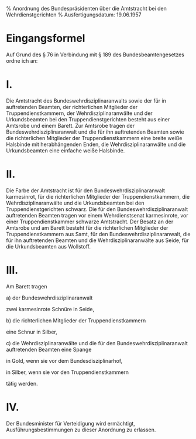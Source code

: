 % Anordnung des Bundespräsidenten über die Amtstracht bei den Wehrdienstgerichten
% Ausfertigungsdatum: 19.06.1957
 
# Eingangsformel

Auf Grund des § 76 in Verbindung mit § 189 des Bundesbeamtengesetzes ordne ich an:

# I.

Die Amtstracht des Bundeswehrdisziplinaranwalts sowie der für in auftretenden Beamten, der richterlichen Mitglieder der Truppendienstkammern, der Wehrdisziplinaranwälte und der Urkundsbeamten bei den Truppendienstgerichten besteht aus einer Amtsrobe und einem Barett. Zur Amtsrobe tragen der Bundeswehrdisziplinaranwalt und die für ihn auftretenden Beamten sowie die richterlichen Mitglieder der Truppendienstkammern eine breite weiße Halsbinde mit herabhängenden Enden, die Wehrdisziplinaranwälte und die Urkundsbeamten eine einfache weiße Halsbinde.

# II.

Die Farbe der Amtstracht ist für den Bundeswehrdisziplinaranwalt karmesinrot, für die richterlichen Mitglieder der Truppendienstkammern, die Wehrdisziplinaranwälte und die Urkundsbeamten bei den Truppendienstgerichten schwarz. Die für den Bundeswehrdisziplinaranwalt auftretenden Beamten tragen vor einem Wehrdienstsenat karmesinrote, vor einer Truppendienstkammer schwarze Amtstracht. Der Besatz an der Amtsrobe und am Barett besteht für die richterlichen Mitglieder der Truppendienstkammern aus Samt, für den Bundeswehrdisziplinaranwalt, die für ihn auftretenden Beamten und die Wehrdisziplinaranwälte aus Seide, für die Urkundsbeamten aus Wollstoff.

# III.

Am Barett tragen

a) der Bundeswehrdisziplinaranwalt

zwei karmesinrote Schnüre in Seide,

b) die richterlichen Mitglieder der Truppendienstkammern

eine Schnur in Silber,

c) die Wehrdisziplinaranwälte und die für den Bundeswehrdisziplinaranwalt auftretenden Beamten eine Spange

  
in Gold, wenn sie vor dem Bundesdisziplinarhof,

in Silber, wenn sie vor den Truppendienstkammern

tätig werden.

# IV.

Der Bundesminister für Verteidigung wird ermächtigt, Ausführungsbestimmungen zu dieser Anordnung zu erlassen.
